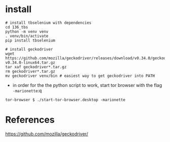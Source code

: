 # install

```
# install tbselenium with dependencies
cd 136_tbs
python -m venv venv
. venv/bin/activate
pip install tbselenium

# install geckodriver
wget https://github.com/mozilla/geckodriver/releases/download/v0.34.0/geckodriver-v0.34.0-linux64.tar.gz
tar xaf geckodriver*.tar.gz
rm geckodriver*.tar.gz
mv geckodriver venv/bin # easiest way to get geckodriver into PATH
```

- in order for the the python script to work, start tor browser with
  the flag `-marionette`:q
  
```
tor-browser $ ./start-tor-browser.desktop -marionette
```

# References

https://github.com/mozilla/geckodriver/
